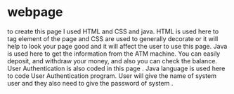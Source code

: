# webpage
to create this page I used HTML and CSS and java.
HTML is used here to tag element of the page and CSS are used to generally decorate or it will help to look
your page good and it will affect the user to use this page. Java is used here to get the information from the ATM machine.
You can easily deposit, and withdraw your money, and also you can check the balance.
User Authentication is also coded in this page .
Java language is used here to code User Authentication program.
User will give the name of system user and they also need to give the password of system .
